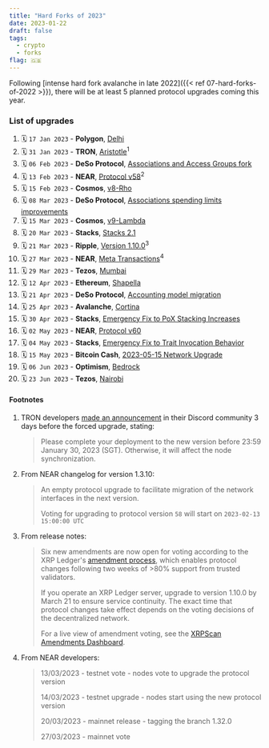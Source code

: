 ```yaml
---
title: "Hard Forks of 2023"
date: 2023-01-22
draft: false
tags:
  - crypto
  - forks
flag: 🇬🇧
---
```


Following [intense hard fork avalanche in late 2022]({{< ref 07-hard-forks-of-2022 >}}), there will be at least 5 planned protocol upgrades coming this year.

<!--more-->

### List of upgrades

1. 🗓️ `17 Jan 2023` - **Polygon**, [Delhi](https://forum.polygon.technology/t/pip-7-delhi-hardfork/10904)
1. 🗓️ `31 Jan 2023` - **TRON**, [Aristotle](https://github.com/tronprotocol/java-tron/releases/tag/GreatVoyage-v4.7.0.1)<sup>1</sup>
1. 🗓️ `06 Feb 2023` - **DeSo Protocol**, [Associations and Access Groups fork](https://github.com/deso-protocol/core/releases/tag/v3.1.1)
1. 🗓️ `13 Feb 2023` - **NEAR**, [Protocol v58](https://github.com/near/nearcore/releases/tag/1.31.0)<sup>2</sup>
1. 🗓️ `15 Feb 2023` - **Cosmos**, [v8-Rho](https://www.mintscan.io/cosmos/proposals/97)
1. 🗓️ `08 Mar 2023` - **DeSo Protocol**, [Associations spending limits improvements](https://github.com/deso-protocol/core/releases/tag/v3.2.0)
1. 🗓️ `15 Mar 2023` - **Cosmos**, [v9-Lambda](https://www.mintscan.io/cosmos/proposals/187)
1. 🗓️ `20 Mar 2023` - **Stacks**, [Stacks 2.1](https://stacks.org/stacks-21-what-to-expect)
1. 🗓️ `21 Mar 2023` - **Ripple**, [Version 1.10.0](https://github.com/XRPLF/rippled/releases/tag/1.10.0)<sup>3</sup>
1. 🗓️ `27 Mar 2023` - **NEAR**, [Meta Transactions](https://github.com/near/nearcore/releases/tag/1.32.0)<sup>4</sup>
1. 🗓️ `29 Mar 2023` - **Tezos**, [Mumbai](https://tzstats.com/election/44)
1. 🗓️ `12 Apr 2023` - **Ethereum**, [Shapella](https://blog.ethereum.org/2023/03/28/shapella-mainnet-announcement)
1. 🗓️ `21 Apr 2023` - **DeSo Protocol**, [Accounting model migration](https://github.com/deso-protocol/core/releases/tag/v3.3.0)
1. 🗓️ `25 Apr 2023` - **Avalanche**, [Cortina](https://github.com/ava-labs/avalanchego/releases/tag/v1.10.0)
1. 🗓️ `30 Apr 2023` - **Stacks**, [Emergency Fix to PoX Stacking Increases](https://forum.stacks.org/t/a-bug-in-stacks-increase-call-is-impacting-stacking-rewards-this-cycle/14867?u=cuevasm)
1. 🗓️ `02 May 2023` - **NEAR**, [Protocol v60](https://github.com/near/nearcore/releases/tag/1.33.0)
1. 🗓️ `04 May 2023` - **Stacks**, [Emergency Fix to Trait Invocation Behavior](https://forum.stacks.org/t/issue-passing-trait-arguments-in-epoch-2-2/14938/4)
1. 🗓️ `15 May 2023` - **Bitcoin Cash**, [2023-05-15 Network Upgrade](https://upgradespecs.bitcoincashnode.org/2023-05-15-upgrade/)
1. 🗓️ `06 Jun 2023` - **Optimism**, [Bedrock](https://oplabs.notion.site/Bedrock-Mission-Control-EXTERNAL-fca344b1f799447cb1bcf3aae62157c5)
1. 🗓️ `23 Jun 2023` - **Tezos**, [Nairobi](https://tzstats.com/election/46)

#### Footnotes

1. TRON developers [made an announcement](https://discord.com/channels/491685925227724801/494678858340237312/1068844678432178176) in their Discord community 3 days before the forced upgrade, stating:

    > Please complete your deployment to the new version before 23:59 January 30, 2023 (SGT). Otherwise, it will affect the node synchronization.

2. From NEAR changelog for version 1.3.10:

    > An empty protocol upgrade to facilitate migration of the network interfaces in the next version.
    > 
    > Voting for upgrading to protocol version `58` will start on `2023-02-13 15:00:00 UTC`

3. From release notes:

    > Six new amendments are now open for voting according to the XRP Ledger's [amendment process](https://xrpl.org/amendments.html), which enables protocol changes following two weeks of >80% support from trusted validators.
    > 
    > If you operate an XRP Ledger server, upgrade to version 1.10.0 by March 21 to ensure service continuity. The exact time that protocol changes take effect depends on the voting decisions of the decentralized network.
    > 
    > For a live view of amendment voting, see the [XRPScan Amendments Dashboard](https://xrpscan.com/amendments).

4. From NEAR developers:

    > 13/03/2023 - testnet vote - nodes vote to upgrade the protocol version
    > 
    > 14/03/2023 - testnet upgrade - nodes start using the new protocol version
    > 
    > 20/03/2023 - mainnet release - tagging the branch 1.32.0
    > 
    > 27/03/2023 - mainnet vote

